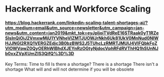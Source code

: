 # Hackerrank and Workforce Scaling
#### https://blog.hackerrank.com/linkedin-scaling-talent-shortages-ai/?utm_medium=email&utm_source=newsletter&utm_campaign=jan-news&utm_content=jan2019&mkt_tok=eyJpIjoiTVdReE16STRaak0yT1RZeSIsInQiOiJ2VmxwMjU1YVNheVlZMTJUOWJrNkh6Uk81UkV0MnNud0NlWHJJNGl2RXQ1VERGZEdjc3B0bzBWS2J5TUhcLzRMRTJMUlJ4VlFQbkFoZVlOWVpwZ0QyOERhWlBhdXJEYnRzOGtyNjdocVphRFdRVThHQ1hSUnNJb0xxZVpXUmZIS3QifQ%3D%3D
Key Terms: 
Time to fill
Is there a shortage?
There is a shortage
There isn't a shortage
What will and will not determine if you will be obsolete
